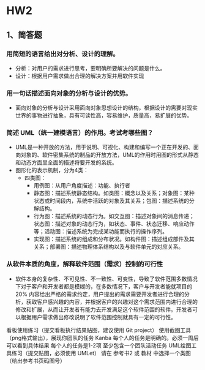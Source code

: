 # HW2

## 1、简答题
### 用简短的语言给出对分析、设计的理解。
  * 分析：对用户的需求进行思考，要明确所要解决的问题是什么。
  * 设计：根据用户需求做出合理的解决方案并用软件实现
### 用一句话描述面向对象的分析与设计的优势。
  * 面向对象的分析与设计采用面向对象思想设计的结构，根据设计的需要对现实世界的事物进行抽象，具有可读性高，容易维护，质量高，易扩展的优势。
### 简述 UML（统一建模语言）的作用。考试考哪些图？
  * UML是一种开放的方法，用于说明、可视化、构建和编写一个正在开发的、面向对象的、软件密集系统的制品的开放方法，UML的作用时用图的形式从静态和动态方面里全面的描述将要开发的系统。
  * 图形化的表示机制，分为4类：
       * 四类图：
            * 用例图：从用户角度描述：功能、执行者
            * 静态图：描述系统静态结构。如类图：概念以及关系；对象图：某种状态或时间段内，系统中活跃的对象及其关系；包图：描述系统的分解结构。
            * 行为图：描述系统的动态行为。如交互图：描述对象间的消息传递；状态图：描述对象的动态行为，如状态、事件、状态迁移、响应动作等；活动图：描述系统为完成某功能而执行的操作序列。
            * 实现图：描述系统的组成和分布状况。如构件图：描述组成部件及其关系；部署图：描述物理体系结构以及与软件单元的对应关系。
    
  
### 从软件本质的角度，解释软件范围（需求）控制的可行性
  * 软件本身的复杂性、不可见性、不一致性、可变性，导致了软件范围多数情况下对于客户和开发者都是模糊的，在多数情况下，客户与开发者能就项目的 20% 内容给出严格的需求约定，用户提出的需求需要开发者进行合理的分析，获取客户感兴趣的内容，并根据客户的兴趣对这个需求范围内进行合理的修改和扩展，从而让开发者有能力去开发满足这个软件范围的软件。开发者可以根据用户需求做出修改说明了软件范围控制就具有一定的可行性。

看板使用练习（提交看板执行结果贴图，建议使用 Git project）
使用截图工具（png格式输出），展现你团队的任务 Kanba
每个人的任务是明确的。必须一周后可以看到具体结果
每个人的任务是1-2项
至少包含一个团队活动任务
UML绘图工具练习（提交贴图，必须使用 UMLet）
请在 参考书2 或 教材 中选择一个类图（给出参考书页码图号）
